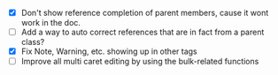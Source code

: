 - [x] Don't show reference completion of parent members, cause it wont work in the doc.
- [ ] Add a way to auto correct references that are in fact from a parent class?
- [x] Fix Note, Warning, etc. showing up in other tags
- [ ] Improve all multi caret editing by using the bulk-related functions